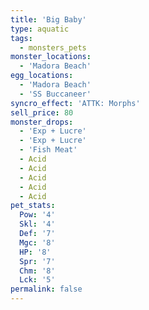 ```yaml
---
title: 'Big Baby'
type: aquatic
tags:
  - monsters_pets
monster_locations:
  - 'Madora Beach'
egg_locations:
  - 'Madora Beach'
  - 'SS Buccaneer'
syncro_effect: 'ATTK: Morphs'
sell_price: 80
monster_drops:
  - 'Exp + Lucre'
  - 'Exp + Lucre'
  - 'Fish Meat'
  - Acid
  - Acid
  - Acid
  - Acid
  - Acid
pet_stats:
  Pow: '4'
  Skl: '4'
  Def: '7'
  Mgc: '8'
  HP: '8'
  Spr: '7'
  Chm: '8'
  Lck: '5'
permalink: false
---
```

